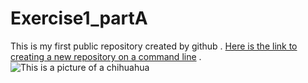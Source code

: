 # Exercise1_partA
This is my first public repository created by github . 
[Here is the link to creating a new repository on a command line](https://github.com/sta426hs2019/exercise-1-github-rmarkdown-tseong) . 
![This is a picture of a chihuahua](https://www.dogster.com/dogs-101/chihuahua-dog-breed)
